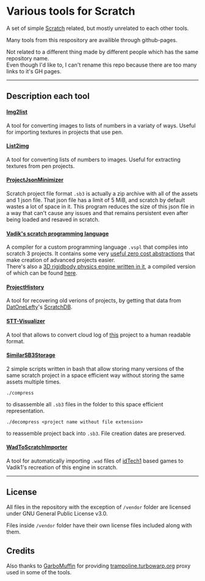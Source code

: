 # Various tools for Scratch

A set of simple [Scratch](https://en.wikipedia.org/wiki/Scratch_(programming_language)) related, but mostly unrelated to each other tools.

Many tools from this respository are availible through github-pages.


Not related to a different thing made by different people which has the same repository name.  
Even though I'd like to, I can't rename this repo because there are too many links to it's GH pages.

---

## Description each tool

#### [Img2list](https://xeltalliv.github.io/ScratchTools/Img2list/)

A tool for converting images to lists of numbers in a variaty of ways. Useful for importing textures in projects that use pen.


#### [List2img](https://xeltalliv.github.io/ScratchTools/List2img/)

A tool for converting lists of numbers to images. Useful for extracting textures from pen projects.


#### [ProjectJsonMinimizer](https://xeltalliv.github.io/ScratchTools/ProjectJsonMinimizer/)

Scratch project file format `.sb3` is actually a zip archive with all of the assets and 1 json file.
That json file has a limit of 5 MiB, and scratch by default wastes a lot of space in it.
This program reduces the size of this json file in a way that can't cause any issues and that remains
persistent even after being loaded and resaved in scratch.


#### [Vadik's scratch programming language](https://xeltalliv.github.io/ScratchTools/ProgLang/)

A compiler for a custom programming language `.vspl` that compiles into scratch 3 projects.
It contains some very [useful zero cost abstractions](https://xeltalliv.github.io/ScratchTools/ProgLang/guide.html) that make creation of advanced projects easier.  
There's also a [3D rigidbody physics engine written in it](https://github.com/Xeltalliv/VsplPhysicsEngine), a compiled version of which can be found [here](https://turbowarp.org/727515422).


#### [ProjectHistory](https://xeltalliv.github.io/ScratchTools/ProjectHistory/)

A tool for recovering old verions of projects, by getting that data
from [DatOneLefty](https://scratch.mit.edu/users/DatOneLefty/)'s [ScratchDB](https://scratchdb.lefty.one/).


#### [STT-Visualizer](https://xeltalliv.github.io/ScratchTools/STT_Visualizer/)

A tool that allows to convert cloud log of [this](https://scratch.mit.edu/projects/555383076/) project to a human readable format.


#### [SimilarSB3Storage](https://github.com/Xeltalliv/ScratchTools/tree/main/SimilarSB3Storage)

2 simple scripts written in bash that allow storing many versions of the same scratch project in a
space efficient way without storing the same assets multiple times.

```
./compress
```
to disassemble all `.sb3` files in the folder to this space efficient representation.

``` 
./decompress <project name without file extension>
```
to reassemble project back into `.sb3`. File creation dates are preserved.


#### [WadToScratchImporter](https://xeltalliv.github.io/ScratchTools/WadToScratchImporter/)

A tool for automatically importing `.wad` files of [idTech1](https://en.wikipedia.org/wiki/Doom_engine) based games to Vadik1's recreation of this engine in scratch.


---

## License

All files in the repository with the exception of `/vendor` folder are licensed under GNU General Public License v3.0.

Files inside `/vendor` folder have their own license files included along with them.

## Credits

Also thanks to [GarboMuffin](https://github.com/GarboMuffin) for providing [trampoline.turbowarp.org](https://trampoline.turbowarp.org/) proxy used in some of the tools.